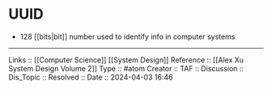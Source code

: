# UUID

- 128 [[bits|bit]] number used to identify info in computer systems
---
Links :: [[Computer Science]] [[System Design]]
Reference :: [[Alex Xu System Design Volume 2]]
Type :: #atom
Creator ::
TAF ::
Discussion ::
Dis_Topic :: 
Resolved ::
Date :: 2024-04-03 16:46

